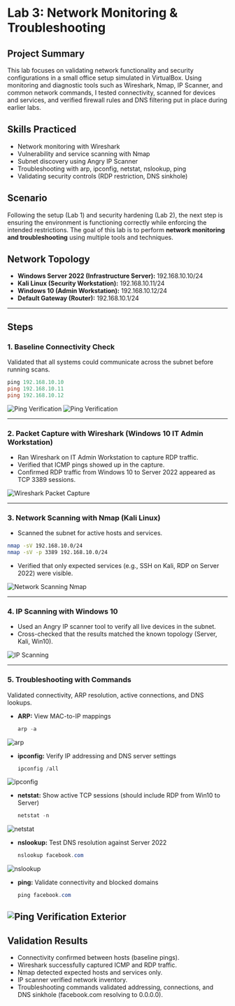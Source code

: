 # Lab 3: Network Monitoring & Troubleshooting

## Project Summary
This lab focuses on validating network functionality and security configurations in a small office setup simulated in VirtualBox. Using monitoring and diagnostic tools such as Wireshark, Nmap, IP Scanner, and common network commands, I tested connectivity, scanned for devices and services, and verified firewall rules and DNS filtering put in place during earlier labs.

## Skills Practiced
- Network monitoring with Wireshark  
- Vulnerability and service scanning with Nmap  
- Subnet discovery using Angry IP Scanner
- Troubleshooting with arp, ipconfig, netstat, nslookup, ping  
- Validating security controls (RDP restriction, DNS sinkhole)
  
## Scenario
Following the setup (Lab 1) and security hardening (Lab 2), the next step is ensuring the environment is functioning correctly while enforcing the intended restrictions. The goal of this lab is to perform **network monitoring and troubleshooting** using multiple tools and techniques.
  
## Network Topology
- **Windows Server 2022 (Infrastructure Server):** 192.168.10.10/24  
- **Kali Linux (Security Workstation):** 192.168.10.11/24  
- **Windows 10 (Admin Workstation):** 192.168.10.12/24  
- **Default Gateway (Router):** 192.168.10.1/24  

---

## Steps

### 1. Baseline Connectivity Check
Validated that all systems could communicate across the subnet before running scans.
```powershell
ping 192.168.10.10
ping 192.168.10.11
ping 192.168.10.12
```
![Ping Verification](./Screenshots/1.1.png)
![Ping Verification](./Screenshots/1.2.png)

---

### 2. Packet Capture with Wireshark (Windows 10 IT Admin Workstation)
- Ran Wireshark on IT Admin Workstation to capture RDP traffic.
- Verified that ICMP pings showed up in the capture.
- Confirmed RDP traffic from Windows 10 to Server 2022 appeared as TCP 3389 sessions.

![Wireshark Packet Capture](./Screenshots/2.1.png)

---

### 3. Network Scanning with Nmap (Kali Linux)
- Scanned the subnet for active hosts and services.
```bash
nmap -sV 192.168.10.0/24
nmap -sV -p 3389 192.168.10.0/24
```
- Verified that only expected services (e.g., SSH on Kali, RDP on Server 2022) were visible.

![Network Scanning Nmap](./Screenshots/3.1.png)

---

### 4. IP Scanning with Windows 10
- Used an Angry IP scanner tool to verify all live devices in the subnet.
- Cross-checked that the results matched the known topology (Server, Kali, Win10).

![IP Scanning](./Screenshots/4.1.png)

---

### 5. Troubleshooting with Commands
Validated connectivity, ARP resolution, active connections, and DNS lookups.

- **ARP:** View MAC-to-IP mappings  
  ```powershell
  arp -a
  ```
![arp](./Screenshots/5.1.png)

- **ipconfig:** Verify IP addressing and DNS server settings  
  ```powershell
  ipconfig /all
  ```
![ipconfig](./Screenshots/5.2.png)

- **netstat:** Show active TCP sessions (should include RDP from Win10 to Server)  
  ```powershell
  netstat -n
  ```
![netstat](./Screenshots/5.3.png)

- **nslookup:** Test DNS resolution against Server 2022  
  ```powershell
  nslookup facebook.com
  ```
![nslookup](./Screenshots/5.4.png)

- **ping:** Validate connectivity and blocked domains  
  ```powershell
  ping facebook.com
  ```
![Ping Verification Exterior](./Screenshots/5.51.png)
---

## Validation Results
- Connectivity confirmed between hosts (baseline pings).  
- Wireshark successfully captured ICMP and RDP traffic.  
- Nmap detected expected hosts and services only.  
- IP scanner verified network inventory.  
- Troubleshooting commands validated addressing, connections, and DNS sinkhole (facebook.com resolving to 0.0.0.0).
